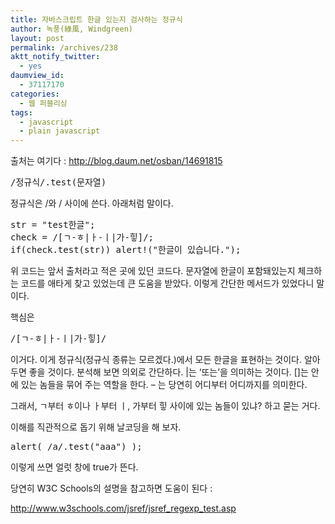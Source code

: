 ```yaml
---
title: 자바스크립트 한글 있는지 검사하는 정규식
author: 녹풍(綠風, Windgreen)
layout: post
permalink: /archives/238
aktt_notify_twitter:
  - yes
daumview_id:
  - 37117170
categories:
  - 웹 퍼블리싱
tags:
  - javascript
  - plain javascript
---
```

출처는 여기다 : <a href="http://blog.daum.net/osban/14691815" target="_blank">http://blog.daum.net/osban/14691815</a>

<pre class="brush:js">/정규식/.test(문자열)</pre>



정규식은 /와 / 사이에 쓴다. 아래처럼 말이다.

<pre class="brush:js">str = "test한글";
check = /[ㄱ-ㅎ|ㅏ-ㅣ|가-힣]/;
if(check.test(str)) alert!("한글이 있습니다.");
</pre>

위 코드는 앞서 출처라고 적은 곳에 있던 코드다. 문자열에 한글이 포함돼있는지 체크하는 코드를 애타게 찾고 있었는데 큰 도움을 받았다. 이렇게 간단한 메서드가 있었다니 말이다.

핵심은 

<pre class="brush:plain">/[ㄱ-ㅎ|ㅏ-ㅣ|가-힣]/</pre>

이거다. 이게 정규식(정규식 종류는 모르겠다.)에서 모든 한글을 표현하는 것이다. 알아 두면 좋을 것이다. 분석해 보면 의외로 간단하다. |는 &#8216;또는&#8217;을 의미하는 것이다. []는 안에 있는 놈들을 묶어 주는 역할을 한다. &#8211; 는 당연히 어디부터 어디까지를 의미한다.

그래서, ㄱ부터 ㅎ이나 ㅏ부터 ㅣ, 가부터 힣 사이에 있는 놈들이 있냐? 하고 묻는 거다.

이해를 직관적으로 돕기 위해 날코딩을 해 보자.

<pre class="brush:js">alert( /a/.test("aaa") );
</pre>

이렇게 쓰면 얼럿 창에 true가 뜬다.

당연히 W3C Schools의 설명을 참고하면 도움이 된다 :

<a href="http://www.w3schools.com/jsref/jsref_regexp_test.asp" target="_blank">http://www.w3schools.com/jsref/jsref_regexp_test.asp</a>